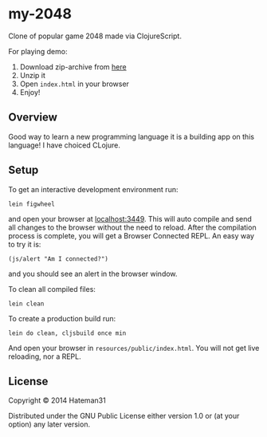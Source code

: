 # my-2048

Clone of popular game 2048 made via ClojureScript.

For playing demo:
 1) Download zip-archive from [here](https://drive.google.com/file/d/1J36LkySbvqL9UZSVoHzoxBbFO3FR3cx3/view?usp=sharing)
 2) Unzip it
 3) Open ```index.html``` in your browser
 4) Enjoy!

## Overview

Good way to learn a new programming language it is a building app on this language!
I have choiced CLojure.

## Setup

To get an interactive development environment run:

    lein figwheel

and open your browser at [localhost:3449](http://localhost:3449/).
This will auto compile and send all changes to the browser without the
need to reload. After the compilation process is complete, you will
get a Browser Connected REPL. An easy way to try it is:

    (js/alert "Am I connected?")

and you should see an alert in the browser window.

To clean all compiled files:

    lein clean

To create a production build run:

    lein do clean, cljsbuild once min

And open your browser in `resources/public/index.html`. You will not
get live reloading, nor a REPL. 

## License

Copyright © 2014 Hateman31

Distributed under the GNU Public License either version 1.0 or (at your option) any later version.
